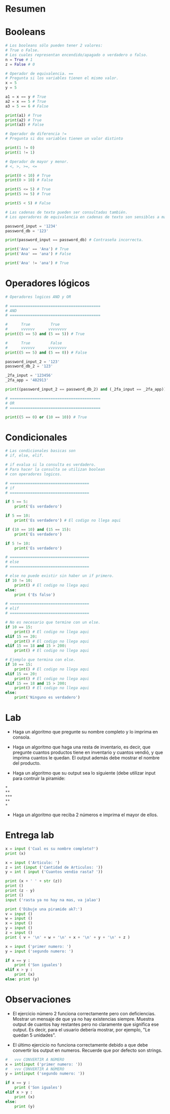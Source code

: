 # Resumen

# Booleans

```python
# Los booleans sólo pueden tener 2 valores:
# True o False.
# Los cuales representan encendido/apagado o verdadero o falso.
n = True # 1
z = False # 0

# Operador de equivalencia. ==
# Pregunta si los variables tienen el mismo valor.
x = 5
y = 5

a1 = x == y # True
a2 = x == 5 # True
a3 = 5 == 6 # False

print(a1) # True
print(a2) # True
print(a3) # False

# Operador de diferencia !=
# Pregunta si dos variables tienen un valor distinto

print(1 != 0)
print(1 != 1)

# Operador de mayor y menor.
# <, >, >=, <=

print(0 < 10) # True
print(0 > 10) # False

print(5 <= 5) # True
print(5 >= 5) # True

print(5 < 5) # False

# Las cadenas de texto pueden ser consultadas también.
# Los operadores de equivalencia en cadenas de texto son sensibles a mayusculas.

password_input = '1234'
password_db = '123'

print(password_input == password_db) # Contraseña incorrecta.

print('Ana' == 'Ana') # True
print('Ana' == 'ana') # False

print('Ana' != 'ana') # True

```

# Operadores lógicos

```python
# Operadores logicos AND y OR

# ========================================
# AND
# ========================================

#      True         True
#      vvvvvv      vvvvvvvv
print((5 == 5) and (5 == 5)) # True

#      True         False
#      vvvvvv      vvvvvvvv
print((5 == 5) and (5 == 0)) # False

password_input_2 = '123'
password_db_2 = '123'

_2fa_input = '123456'
_2fa_app = '482913'

print((password_input_2 == password_db_2) and (_2fa_input == _2fa_app)) # False

# ========================================
# OR
# ========================================

print((5 == 0) or (10 == 10)) # True

```

# Condicionales

```python
# Las condicionales basicas son
# if, else, elif.

# if evalua si la consulta es verdadero.
# Para hacer la consulta se utilizan boolean
# con operadores logicos.

# ===================================
# if
# ===================================

if 5 == 5: 
    print('Es verdadero')

if 5 == 10: 
    print('Es verdadero') # El codigo no llega aqui

if (10 == 10) and (15 == 15):
    print('Es verdadero')

if 5 != 10: 
    print('Es verdadero')

# ===================================
# else
# ===================================

# else no puede existir sin haber un if primero.
if 10 != 10:
    print() # El codigo no llega aqui
else:
    print ('Es falso')

# ===================================
# elif
# ===================================

# No es necesario que termine con un else.
if 10 == 15:
    print() # El codigo no llega aqui
elif 15 == 20:
    print() # El codigo no llega aqui
elif 15 == 18 and 15 > 200:
    print() # El codigo no llega aqui

# Ejemplo que termina con else.
if 10 == 15:
    print() # El codigo no llega aqui
elif 15 == 20:
    print() # El codigo no llega aqui
elif 15 == 18 and 15 > 200:
    print() # El codigo no llega aqui
else:
    print('Ninguno es verdadero')
```

# Lab

- Haga un algoritmo que pregunte su nombre completo y lo imprima en consola.

- Haga un algoritmo que haga una resta de inventario, es decir, que pregunte cuantos productos tiene en inventario y cuantos vendió, y que imprima cuantos le quedan. El output además debe mostrar el nombre del producto.

- Haga un algoritmo que su output sea lo siguiente (debe utilizar input para contruir la piramide:

```
*
**
***
**
*
```

- Haga un algoritmo que reciba 2 números e imprima el mayor de ellos.

# Entrega lab

```python
x = input ('Cual es su nombre completo?')
print (x)

x = input ('Articulo: ') 
z = int (input ('Cantidad de Articulos: '))
y = int ( input ('Cuantos vendio rasta? '))

print (x + ' ' + str (z))
print ()
print (z - y)
print ()
input ('rasta ya no hay na mas, va jalao') 

print ('Dibuje una piramide ak7:')
v = input () 
w = input () 
x = input ()
y = input () 
z = input ()
print ( v + '\n' + w + '\n' + x + '\n' + y + '\n' + z ) 

x = input ('primer numero: ')
y = input ('segundo numero: ')

if x == y :
    print ('Son iguales')
elif x > y : 
    print (x)
else: print (y)
```

# Observaciones

- El ejercicio número 2 funciona correctamente pero con deficiencias. Mostrar un mensaje de que ya no hay existencias siempre. Muestra output de cuantos hay restantes pero no claramente que significa ese output. Es decir, para el usuario debería mostrar, por ejemplo, "Le quedan 5 unidades".

- El último ejercicio no funciona correctamente debido a que debe convertir los output en numeros. Recuerde que por defecto son strings.

```python
#   vvv CONVERTIR A NÚMERO
x = int(input ('primer numero: '))
#   vvv CONVERTIR A NÚMERO
y = int(input ('segundo numero: '))

if x == y :
    print ('Son iguales')
elif x > y :
    print (x)
else: 
    print (y)
```